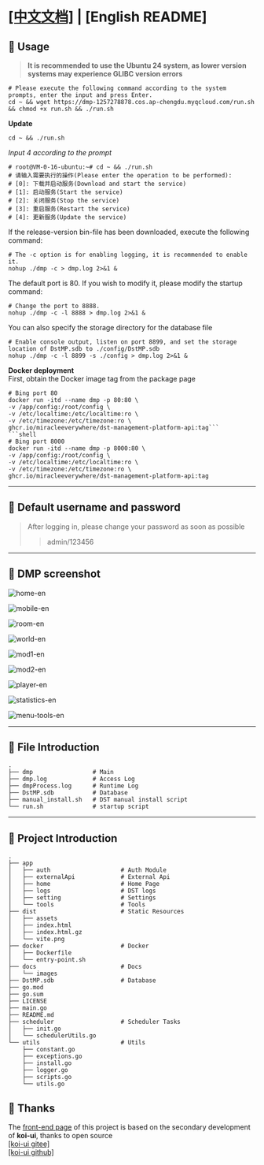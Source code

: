 # [[中文文档]](README.md) | [English README]
## :watermelon: Usage
>**It is recommended to use the Ubuntu 24 system, as lower version systems may experience GLIBC version errors**
```shell
# Please execute the following command according to the system prompts, enter the input and press Enter.
cd ~ && wget https://dmp-1257278878.cos.ap-chengdu.myqcloud.com/run.sh && chmod +x run.sh && ./run.sh
```
**Update**
```shell
cd ~ && ./run.sh
```
_Input 4 according to the prompt_
```shell
# root@VM-0-16-ubuntu:~# cd ~ && ./run.sh
# 请输入需要执行的操作(Please enter the operation to be performed): 
# [0]: 下载并启动服务(Download and start the service) 
# [1]: 启动服务(Start the service) 
# [2]: 关闭服务(Stop the service) 
# [3]: 重启服务(Restart the service) 
# [4]: 更新服务(Update the service)
```
If the release-version bin-file has been downloaded, execute the following command:
```shell
# The -c option is for enabling logging, it is recommended to enable it.
nohup ./dmp -c > dmp.log 2>&1 &
```
The default port is 80. If you wish to modify it, please modify the startup command:
```shell
# Change the port to 8888.
nohup ./dmp -c -l 8888 > dmp.log 2>&1 &
```
You can also specify the storage directory for the database file  
```shell
# Enable console output, listen on port 8899, and set the storage location of DstMP.sdb to ./config/DstMP.sdb
nohup ./dmp -c -l 8899 -s ./config > dmp.log 2>&1 &
```
**Docker deployment**  
First, obtain the Docker image tag from the package page
```shell
# Bing port 80
docker run -itd --name dmp -p 80:80 \
-v /app/config:/root/config \
-v /etc/localtime:/etc/localtime:ro \
-v /etc/timezone:/etc/timezone:ro \
ghcr.io/miracleeverywhere/dst-management-platform-api:tag```
```shell
# Bing port 8000
docker run -itd --name dmp -p 8000:80 \
-v /app/config:/root/config \
-v /etc/localtime:/etc/localtime:ro \
-v /etc/timezone:/etc/timezone:ro \
ghcr.io/miracleeverywhere/dst-management-platform-api:tag
```
---

## :grapes: Default username and password
>After logging in, please change your password as soon as possible
>
>>admin/123456

---

## :cherries: DMP screenshot
![home-en](docs/images/home-en.png)
  

![mobile-en](docs/images/mobile-en.png)
  

![room-en](docs/images/room-en.png)


![world-en](docs/images/world-en.png)


![mod1-en](docs/images/mod1-en.jpg)


![mod2-en](docs/images/mod2-en.jpg)
  

![player-en](docs/images/player-en.png)
  

![statistics-en](docs/images/statistics-en.png)
  

![menu-tools-en](docs/images/menu-tools-en.png)
  

---

## :strawberry: File Introduction
```text
.
├── dmp                 # Main
├── dmp.log             # Access Log
├── dmpProcess.log      # Runtime Log
├── DstMP.sdb           # Database
├── manual_install.sh   # DST manual install script
└── run.sh              # startup script
```

---

## :peach: Project Introduction
```text
.
├── app
│   ├── auth                    # Auth Module
│   ├── externalApi             # External Api
│   ├── home                    # Home Page
│   ├── logs                    # DST logs
│   ├── setting                 # Settings
│   └── tools                   # Tools
├── dist                        # Static Resources
│   ├── assets 
│   ├── index.html
│   ├── index.html.gz
│   └── vite.png
├── docker                      # Docker
│   ├── Dockerfile
│   └── entry-point.sh
├── docs                        # Docs
│   └── images
├── DstMP.sdb                   # Database
├── go.mod
├── go.sum
├── LICENSE
├── main.go
├── README.md
├── scheduler                   # Scheduler Tasks
│   ├── init.go
│   └── schedulerUtils.go
└── utils                       # Utils
    ├── constant.go
    ├── exceptions.go
    ├── install.go
    ├── logger.go
    ├── scripts.go
    └── utils.go
```
##  :sparkling_heart: Thanks
The [front-end page](https://github.com/miracleEverywhere/dst-management-platform-web) of this project is based on the secondary development of **koi-ui**, thanks to open source  
[[koi-ui gitee]](https://gitee.com/BigCatHome/koi-ui)  
[[koi-ui github]](https://github.com/yuxintao6/koi-ui)  
